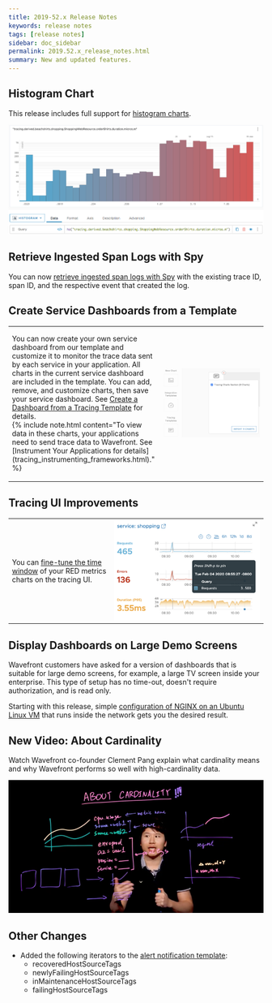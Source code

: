 ```yaml
---
title: 2019-52.x Release Notes
keywords: release notes
tags: [release notes]
sidebar: doc_sidebar
permalink: 2019.52.x_release_notes.html
summary: New and updated features.
---
```



## Histogram Chart

This release includes full support for [histogram charts](proxies_histograms.html#visualizing-histogram-metrics-in-a-histogram-chart).

![histogram_chart](images/histogram_chart_v2.png)

## Retrieve Ingested Span Logs with Spy

You can now [retrieve ingested span logs with Spy](wavefront_monitoring_spy.html#get-ingested-span-logs-with-spy) with the existing trace ID, span ID, and the respective event that created the log.

## Create Service Dashboards from a Template

<table style="width: 100%;">
<tbody>
<tr>
<td width="40%">
<p>You can now create your own service dashboard from our template and customize it to monitor the trace data sent by each service in your application. All charts in the current service dashboard are included in the template. You can add, remove, and customize charts, then save your service dashboard. See <a href="ui_dashboards.html#create-a-dashboard-from-a-tracing-template">Create a Dashboard from a Tracing Template</a> for details.<br>
{% include note.html content="To view data in these charts, your applications need to send trace data to Wavefront. See [Instrument Your Applications for details](tracing_instrumenting_frameworks.html)." %}
</p></td>
<td width="60%"><img src="/images/create_tracing_template.png" alt="Create a dashboard from a tracing template"/></td>
</tr>
</tbody>
</table>

## Tracing UI Improvements

<table style="width: 100%;">
<tbody>
<tr>
<td width="40%">
<p>You can <a href="ui_examine_data.html#fine-tune-the-time-window">fine-tune the time window</a> of your RED metrics charts on the tracing UI.
</p></td>
<td width="60%"><img src="/images/tracing_fine_tune_RED_metrics_charts.png" alt="Fine tune RED metrics charts"/></td>
</tr>
</tbody>
</table>

## Display Dashboards on Large Demo Screens

Wavefront customers have asked for a version of dashboards that is suitable for large demo screens, for example, a large TV screen inside your enterprise. This type of setup has no time-out, doesn't require authorization, and is read only.

Starting with this release, simple [configuration of NGINX on an Ubuntu Linux VM](large_screen_display.html) that runs inside the network gets you the desired result.

## New Video: About Cardinality

Watch Wavefront co-founder Clement Pang explain what cardinality means and why Wavefront performs so well with high-cardinality data.

<p><a href="https://youtu.be/8wKPkrIiXKw"><img src="/images/v_cardinality.png" style="width: 700px;"/></a>
</p>

## Other Changes

* Added the following iterators to the [alert notification template](alert_target_customizing.html):
  - recoveredHostSourceTags
  - newlyFailingHostSourceTags
  - inMaintenanceHostSourceTags
  - failingHostSourceTags
